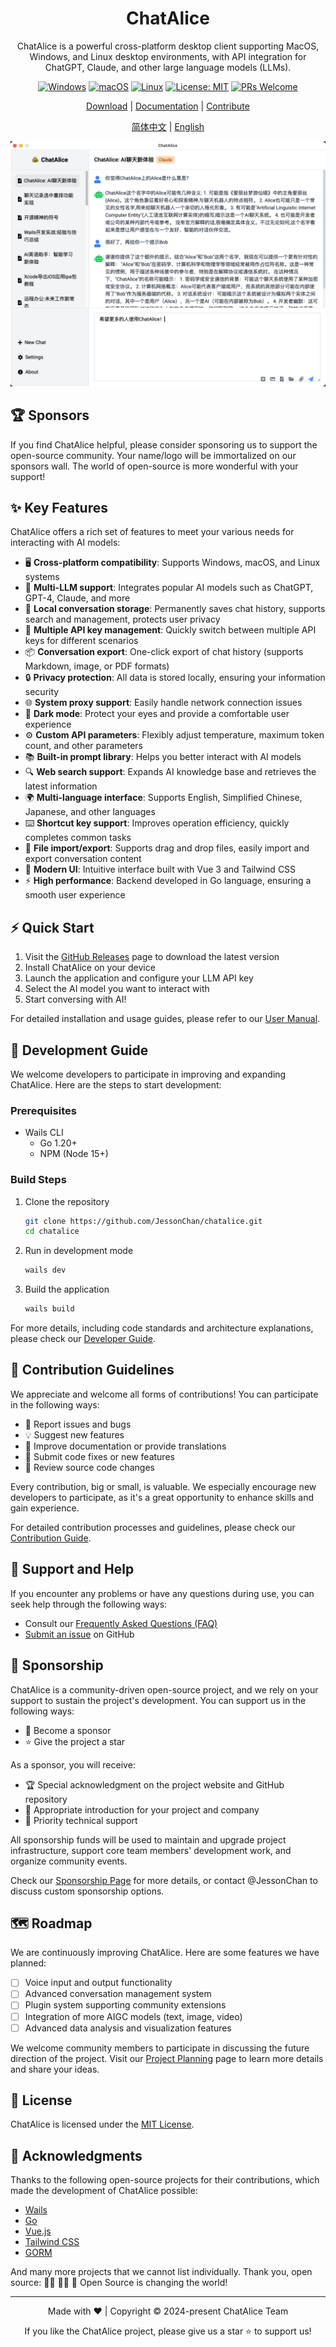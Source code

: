 <div align="center">

# ChatAlice

ChatAlice is a powerful cross-platform desktop client supporting MacOS, Windows, and Linux desktop environments, with API integration for ChatGPT, Claude, and other large language models (LLMs).

[![Windows](https://img.shields.io/badge/-Windows-blue?logo=windows)](https://github.com/JessonChan/chatalice/releases)
[![macOS](https://img.shields.io/badge/-macOS-black?logo=apple)](https://github.com/JessonChan/chatalice/releases)
[![Linux](https://img.shields.io/badge/-Linux-yellow?logo=linux)](https://github.com/JessonChan/chatalice/releases)
[![License: MIT](https://img.shields.io/badge/License-MIT-yellow.svg)](https://opensource.org/licenses/MIT)
[![PRs Welcome](https://img.shields.io/badge/PRs-welcome-brightgreen.svg?style=flat-square)](http://makeapullrequest.com)

[Download](https://github.com/JessonChan/chatalice/releases) | [Documentation](link-to-docs) | [Contribute](link-to-contributing) 

[简体中文](./README.md) | [English](./README-EN.md) 

![ChatAlice Screenshot](./docs/assets/chatalice-screenshot.png)

</div>

## 🏆 Sponsors

If you find ChatAlice helpful, please consider sponsoring us to support the open-source community. Your name/logo will be immortalized on our sponsors wall. The world of open-source is more wonderful with your support!

## ✨ Key Features

ChatAlice offers a rich set of features to meet your various needs for interacting with AI models:

- 🖥️ **Cross-platform compatibility**: Supports Windows, macOS, and Linux systems
- 🤖 **Multi-LLM support**: Integrates popular AI models such as ChatGPT, GPT-4, Claude, and more
- 💾 **Local conversation storage**: Permanently saves chat history, supports search and management, protects user privacy
- 🚀 **Multiple API key management**: Quickly switch between multiple API keys for different scenarios
- 📦 **Conversation export**: One-click export of chat history (supports Markdown, image, or PDF formats)
- 🔒 **Privacy protection**: All data is stored locally, ensuring your information security
- 🌐 **System proxy support**: Easily handle network connection issues
- 🌙 **Dark mode**: Protect your eyes and provide a comfortable user experience
- ⚙️ **Custom API parameters**: Flexibly adjust temperature, maximum token count, and other parameters
- 📚 **Built-in prompt library**: Helps you better interact with AI models
- 🔍 **Web search support**: Expands AI knowledge base and retrieves the latest information
- 🌍 **Multi-language interface**: Supports English, Simplified Chinese, Japanese, and other languages
- ⌨️ **Shortcut key support**: Improves operation efficiency, quickly completes common tasks
- 📎 **File import/export**: Supports drag and drop files, easily import and export conversation content
- 🎨 **Modern UI**: Intuitive interface built with Vue 3 and Tailwind CSS
- ⚡ **High performance**: Backend developed in Go language, ensuring a smooth user experience

## ⚡️ Quick Start

1. Visit the [GitHub Releases](https://github.com/JessonChan/chatalice/releases) page to download the latest version
2. Install ChatAlice on your device
3. Launch the application and configure your LLM API key
4. Select the AI model you want to interact with
5. Start conversing with AI!

For detailed installation and usage guides, please refer to our [User Manual](./docs/user-installation.md).

## 🚀 Development Guide

We welcome developers to participate in improving and expanding ChatAlice. Here are the steps to start development:

### Prerequisites

- Wails CLI
   - Go 1.20+
   - NPM (Node 15+)

### Build Steps

1. Clone the repository
   ```bash
   git clone https://github.com/JessonChan/chatalice.git
   cd chatalice
   ```

2. Run in development mode
   ```bash
   wails dev
   ```

3. Build the application
   ```bash
   wails build
   ```

For more details, including code standards and architecture explanations, please check our [Developer Guide](./docs/todo.md).

## 🤝 Contribution Guidelines

We appreciate and welcome all forms of contributions! You can participate in the following ways:

- 🐛 Report issues and bugs
- 💡 Suggest new features
- 📝 Improve documentation or provide translations
- 🔧 Submit code fixes or new features
- 👀 Review source code changes

Every contribution, big or small, is valuable. We especially encourage new developers to participate, as it's a great opportunity to enhance skills and gain experience.

For detailed contribution processes and guidelines, please check our [Contribution Guide](./docs/todo.md).

## 🙋 Support and Help

If you encounter any problems or have any questions during use, you can seek help through the following ways:

- Consult our [Frequently Asked Questions (FAQ)](link-to-faq)
- [Submit an issue](https://github.com/JessonChan/chatalice/issues/new) on GitHub

## 💖 Sponsorship

ChatAlice is a community-driven open-source project, and we rely on your support to sustain the project's development. You can support us in the following ways:

- 🏅 Become a sponsor
- ⭐ Give the project a star

As a sponsor, you will receive:

- 🏆 Special acknowledgment on the project website and GitHub repository
- 🔮 Appropriate introduction for your project and company
- 💼 Priority technical support

All sponsorship funds will be used to maintain and upgrade project infrastructure, support core team members' development work, and organize community events.

Check our [Sponsorship Page](./docs/sponsers.md) for more details, or contact @JessonChan to discuss custom sponsorship options.

## 🗺️ Roadmap

We are continuously improving ChatAlice. Here are some features we have planned:

- [ ] Voice input and output functionality
- [ ] Advanced conversation management system
- [ ] Plugin system supporting community extensions
- [ ] Integration of more AIGC models (text, image, video)
- [ ] Advanced data analysis and visualization features

We welcome community members to participate in discussing the future direction of the project. Visit our [Project Planning](./docs/todo.md) page to learn more details and share your ideas.

## 📜 License

ChatAlice is licensed under the [MIT License](./LICENSE).

## 🙏 Acknowledgments

Thanks to the following open-source projects for their contributions, which made the development of ChatAlice possible:

- [Wails](https://wails.io/)
- [Go](https://golang.org/)
- [Vue.js](https://vuejs.org/)
- [Tailwind CSS](https://tailwindcss.com/)
- [GORM](https://github.com/go-gorm/gorm)

And many more projects that we cannot list individually. Thank you, open source: 👨‍💻 👩‍💻 🐧 Open Source is changing the world!

---

<div align="center">
  Made with ❤️ | Copyright © 2024-present ChatAlice Team

  If you like the ChatAlice project, please give us a star ⭐ to support us!
</div>